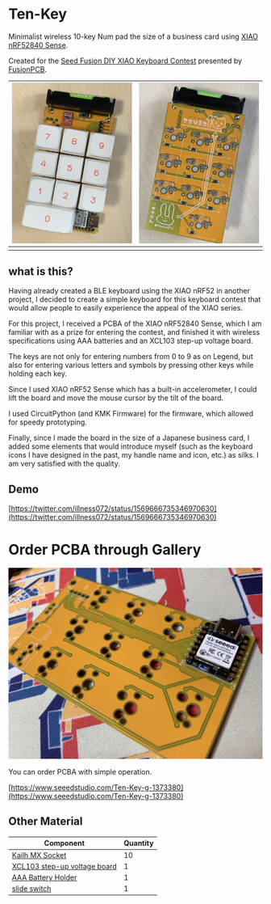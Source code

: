 # Ten-Key

Minimalist wireless 10-key Num pad the size of a business card using [XIAO nRF52840 Sense](https://www.seeedstudio.com/Seeed-XIAO-BLE-Sense-nRF52840-p-5253.html).

Created for the [Seed Fusion DIY XIAO Keyboard Contest](https://www.seeedstudio.com/seeed-fusion-diy-xiao-mechanical-keyboard-contest.html) presented by [FusionPCB](https://www.seeedstudio.com/pcb-assembly.html).

| ![](images/tenkey-front.jpg) | ![](images/tenkey-back.jpg) |
|--|--|
|||

## what is this?

Having already created a BLE keyboard using the XIAO nRF52 in another project, I decided to create a simple keyboard for this keyboard contest that would allow people to easily experience the appeal of the XIAO series.

For this project, I received a PCBA of the XIAO nRF52840 Sense, which I am familiar with as a prize for entering the contest, and finished it with wireless specifications using AAA batteries and an XCL103 step-up voltage board.

The keys are not only for entering numbers from 0 to 9 as on Legend, but also for entering various letters and symbols by pressing other keys while holding each key.

Since I used XIAO nRF52 Sense which has a built-in accelerometer, I could lift the board and move the mouse cursor by the tilt of the board.

I used CircuitPython (and KMK Firmware) for the firmware, which allowed for speedy prototyping.

Finally, since I made the board in the size of a Japanese business card, I added some elements that would introduce myself (such as the keyboard icons I have designed in the past, my handle name and icon, etc.) as silks. I am very satisfied with the quality.

## Demo

[https://twitter.com/illness072/status/1569666735346970630](https://twitter.com/illness072/status/1569666735346970630)

# Order PCBA through Gallery

![](images/tenkey-pcba.jpg)

You can order PCBA with simple operation.

[https://www.seeedstudio.com/Ten-Key-g-1373380](https://www.seeedstudio.com/Ten-Key-g-1373380)

## Other Material

| Component | Quantity |
|--|--|
| [Kailh MX Socket](https://talpkeyboard.net/items/5e02c5405b120c792616bcf9) | 10 |
| [XCL103 step-up voltage board](https://akizukidenshi.com/catalog/g/gK-16116/) | 1 |
| [AAA Battery Holder](https://akizukidenshi.com/catalog/g/gP-02670/) | 1 |
| [slide switch](https://akizukidenshi.com/catalog/g/gP-12723/) | 1 |
